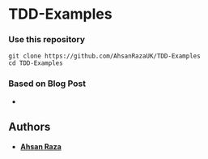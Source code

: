 # TDD-Examples
### Use this repository

```
git clone https://github.com/AhsanRazaUK/TDD-Examples
cd TDD-Examples
```
### Based on Blog Post

* 

## Authors

* **<a href='https://ahsanshares.wordpress.com'>Ahsan Raza</a>** 
